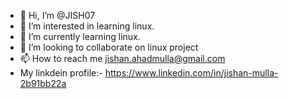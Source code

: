 - 👋 Hi, I’m @JISH07
- 👀 I’m interested in learning linux.
- 🌱 I’m currently learning linux.
- 💞️ I’m looking to collaborate on linux project
- 📫 How to reach me jishan.ahadmulla@gmail.com
-    My linkdein profile:- https://www.linkedin.com/in/jishan-mulla-2b91bb22a

<!---
JISH07/JISH07 is a ✨ special ✨ repository because its `README.md` (this file) appears on your GitHub profile.
You can click the Preview link to take a look at your changes.
--->
